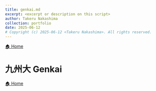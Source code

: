 ```yaml
---
title: genkai.md
excerpt: <excerpt or description on this script>
author: Takeru Nakashima
collection: portfolio
date: 2025-06-12
# Copyright (c) 2025-06-12 <Takeru Nakashima>. All rights reserved.
---
```


[🏠 Home](../../README.md)

# 九州大 Genkai

[🏠 Home](../../README.md)
